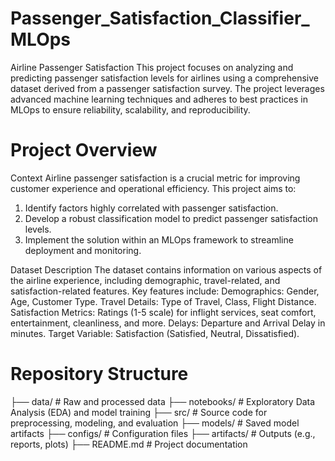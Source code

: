 # Passenger_Satisfaction_Classifier_MLOps

Airline Passenger Satisfaction 
This project focuses on analyzing and predicting passenger satisfaction levels for airlines using a comprehensive dataset derived from a passenger satisfaction survey. The project leverages advanced machine learning techniques and adheres to best practices in MLOps to ensure reliability, scalability, and reproducibility.

# Project Overview

Context
Airline passenger satisfaction is a crucial metric for improving customer experience and operational efficiency. This project aims to:
  1. Identify factors highly correlated with passenger satisfaction.
  2. Develop a robust classification model to predict passenger satisfaction levels.
  3. Implement the solution within an MLOps framework to streamline deployment and monitoring.

Dataset Description
The dataset contains information on various aspects of the airline experience, including demographic, travel-related, and satisfaction-related features. Key features include:
Demographics: Gender, Age, Customer Type.
Travel Details: Type of Travel, Class, Flight Distance.
Satisfaction Metrics: Ratings (1-5 scale) for inflight services, seat comfort, entertainment, cleanliness, and more.
Delays: Departure and Arrival Delay in minutes.
Target Variable: Satisfaction (Satisfied, Neutral, Dissatisfied).


# Repository Structure
├── data/                 # Raw and processed data
├── notebooks/            # Exploratory Data Analysis (EDA) and model training
├── src/                  # Source code for preprocessing, modeling, and evaluation
├── models/               # Saved model artifacts
├── configs/              # Configuration files
├── artifacts/            # Outputs (e.g., reports, plots)
├── README.md             # Project documentation
